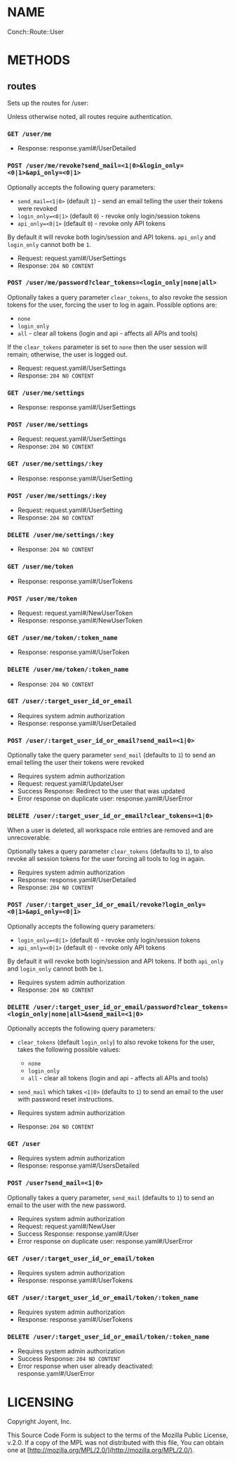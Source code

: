 # NAME

Conch::Route::User

# METHODS

## routes

Sets up the routes for /user:

Unless otherwise noted, all routes require authentication.

### `GET /user/me`

- Response: response.yaml#/UserDetailed

### `POST /user/me/revoke?send_mail=<1|0>&login_only=<0|1>&api_only=<0|1>`

Optionally accepts the following query parameters:

- `send_mail=<1|0>` (default `1`) - send an email telling the user their tokens were revoked
- `login_only=<0|1>` (default `0`) - revoke only login/session tokens
- `api_only=<0|1>` (default `0`) - revoke only API tokens

By default it will revoke both login/session and API tokens.
`api_only` and `login_only` cannot both be `1`.

- Request: request.yaml#/UserSettings
- Response: `204 NO CONTENT`

### `POST /user/me/password?clear_tokens=<login_only|none|all>`

Optionally takes a query parameter `clear_tokens`, to also revoke the session
tokens for the user, forcing the user to log in again. Possible options are:

- `none`
- `login_only`
- `all` - clear all tokens (login and api - affects all APIs and tools)

If the `clear_tokens` parameter is set to `none` then the user session will remain;
otherwise, the user is logged out.

- Request: request.yaml#/UserSettings
- Response: `204 NO CONTENT`

### `GET /user/me/settings`

- Response: response.yaml#/UserSettings

### `POST /user/me/settings`

- Request: request.yaml#/UserSettings
- Response: `204 NO CONTENT`

### `GET /user/me/settings/:key`

- Response: response.yaml#/UserSetting

### `POST /user/me/settings/:key`

- Request: request.yaml#/UserSetting
- Response: `204 NO CONTENT`

### `DELETE /user/me/settings/:key`

- Response: `204 NO CONTENT`

### `GET /user/me/token`

- Response: response.yaml#/UserTokens

### `POST /user/me/token`

- Request: request.yaml#/NewUserToken
- Response: response.yaml#/NewUserToken

### `GET /user/me/token/:token_name`

- Response: response.yaml#/UserToken

### `DELETE /user/me/token/:token_name`

- Response: `204 NO CONTENT`

### `GET /user/:target_user_id_or_email`

- Requires system admin authorization
- Response: response.yaml#/UserDetailed

### `POST /user/:target_user_id_or_email?send_mail=<1|0>`

Optionally take the query parameter `send_mail` (defaults to `1`) to send
an email telling the user their tokens were revoked

- Requires system admin authorization
- Request: request.yaml#/UpdateUser
- Success Response: Redirect to the user that was updated
- Error response on duplicate user: response.yaml#/UserError

### `DELETE /user/:target_user_id_or_email?clear_tokens=<1|0>`

When a user is deleted, all workspace role entries are removed and are unrecoverable.

Optionally takes a query parameter `clear_tokens` (defaults to `1`), to also
revoke all session tokens for the user forcing all tools to log in again.

- Requires system admin authorization
- Response: response.yaml#/UserDetailed
- Response: `204 NO CONTENT`

### `POST /user/:target_user_id_or_email/revoke?login_only=<0|1>&api_only=<0|1>`

Optionally accepts the following query parameters:

- `login_only=<0|1>` (default `0`) - revoke only login/session tokens
- `api_only=<0|1>` (default `0`) - revoke only API tokens

By default it will revoke both login/session and API tokens. If both
`api_only` and `login_only` cannot both be `1`.

- Requires system admin authorization
- Response: `204 NO CONTENT`

### `DELETE /user/:target_user_id_or_email/password?clear_tokens=<login_only|none|all>&send_mail=<1|0>`

Optionally accepts the following query parameters:

- `clear_tokens` (default `login_only`) to also revoke tokens for the user, takes the following possible values:
    - `none`
    - `login_only`
    - `all` - clear all tokens (login and api - affects all APIs and tools)
- `send_mail` which takes `<1|0>` (defaults to `1`) to send an email to the user with password reset instructions.

- Requires system admin authorization
- Response: `204 NO CONTENT`

### `GET /user`

- Requires system admin authorization
- Response: response.yaml#/UsersDetailed

### `POST /user?send_mail=<1|0>`

Optionally takes a query parameter, `send_mail` (defaults to `1`) to send an
email to the user with the new password.

- Requires system admin authorization
- Request: request.yaml#/NewUser
- Success Response: response.yaml#/User
- Error response on duplicate user: response.yaml#/UserError

### `GET /user/:target_user_id_or_email/token`

- Requires system admin authorization
- Response: response.yaml#/UserTokens

### `GET /user/:target_user_id_or_email/token/:token_name`

- Requires system admin authorization
- Response: response.yaml#/UserTokens

### `DELETE /user/:target_user_id_or_email/token/:token_name`

- Requires system admin authorization
- Success Response: `204 NO CONTENT`
- Error response when user already deactivated: response.yaml#/UserError

# LICENSING

Copyright Joyent, Inc.

This Source Code Form is subject to the terms of the Mozilla Public License,
v.2.0. If a copy of the MPL was not distributed with this file, You can obtain
one at [http://mozilla.org/MPL/2.0/](http://mozilla.org/MPL/2.0/).
